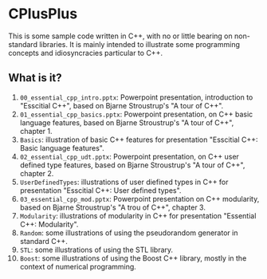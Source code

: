 # CPlusPlus
This is some sample code written in C++, with no or little bearing on
non-standard libraries.  It is mainly intended to illustrate some
programming concepts and idiosyncracies particular to C++.

## What is it?
1. `00_essential_cpp_intro.pptx`: Powerpoint presentation, introduction
    to "Esscitial C++", based on Bjarne Stroustrup's "A tour of C++".
1. `01_essential_cpp_basics.pptx`: Powerpoint presentation, on C++ basic
    language features, based on Bjarne Stroustrup's "A tour of C++",
    chapter 1.
1. `Basics`: illustration of basic C++ features for presentation
    "Esscitial C++: Basic language features".
1. `02_essential_cpp_udt.pptx`: Powerpoint presentation, on C++ user defined
    type features, based on Bjarne Stroustrup's "A tour of C++",
    chapter 2.
1. `UserDefinedTypes`: illustrations of user diefined types in C++ for
    presentation "Esscitial C++: User defined types".
1. `03_essential_cpp_mod.pptx`: Powerpoint presentation on C++ modularity,
    based on Bjarne Stroustrup's "A trou of C++", chapter 3.
1. `Modularity`: illustrations of modularity in C++ for presentation
    "Essential C++: Modularity".
1. `Random`: some illustrations of using the pseudorandom generator in
    standard C++.
1. `STL`: some illustrations of using the STL library.
1. `Boost`: some illustrations of using the Boost C++ library,
    mostly in the context of numerical programming.
